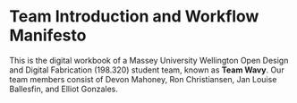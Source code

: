 <body> 

<H1> Team Introduction and Workflow Manifesto </H1>

<p>This is the digital workbook of a Massey University Wellington Open Design and Digital Fabrication (198.320) student team, known as <strong>Team Wavy</strong>. Our team members consist of Devon Mahoney, Ron Christiansen, Jan Louise Ballesfin, and Elliot Gonzales.</p>

</body>

</html>